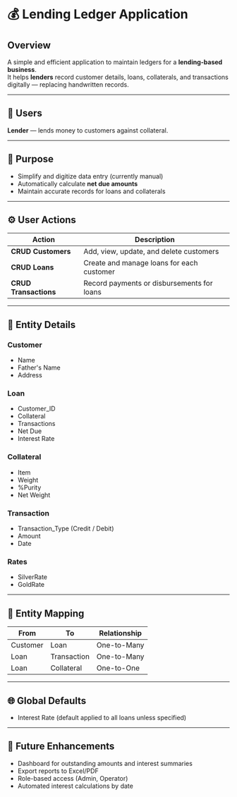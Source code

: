 # 💰 Lending Ledger Application

## Overview
A simple and efficient application to maintain ledgers for a **lending-based business**.  
It helps **lenders** record customer details, loans, collaterals, and transactions digitally — replacing handwritten records.

---

## 👤 Users
**Lender** — lends money to customers against collateral.

---

## 🎯 Purpose
- Simplify and digitize data entry (currently manual)
- Automatically calculate **net due amounts**
- Maintain accurate records for loans and collaterals

---

## ⚙️ User Actions

| Action | Description |
|--------|--------------|
| **CRUD Customers** | Add, view, update, and delete customers |
| **CRUD Loans** | Create and manage loans for each customer |
| **CRUD Transactions** | Record payments or disbursements for loans |

---

## 🧱 Entity Details

### Customer
- Name
- Father's Name
- Address

### Loan
- Customer_ID
- Collateral
- Transactions
- Net Due
- Interest Rate

### Collateral
- Item
- Weight
- %Purity
- Net Weight

### Transaction
- Transaction_Type (Credit / Debit)
- Amount
- Date

### Rates
- SilverRate
- GoldRate

---

## 🔗 Entity Mapping

| From | To | Relationship |
|------|----|---------------|
| Customer | Loan | One-to-Many |
| Loan | Transaction | One-to-Many |
| Loan | Collateral | One-to-One |

---

## 🌐 Global Defaults
- Interest Rate (default applied to all loans unless specified)

---

## 🧩 Future Enhancements
- Dashboard for outstanding amounts and interest summaries  
- Export reports to Excel/PDF  
- Role-based access (Admin, Operator)  
- Automated interest calculations by date
